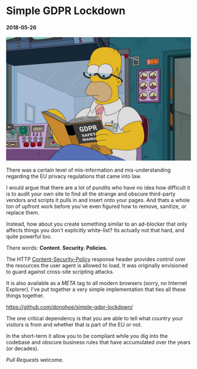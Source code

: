 # Simple GDPR Lockdown
#### 2018-05-26

![Featured:Homer Simpson seated and reading a GDPR manual](/posts/media/homer-gdpr.jpg)

There was a certain level of mis-information and mis-understanding regarding the EU privacy regulations that came into law.

I would argue that there are a lot of pundits who have no idea how difficult it is to audit your own site to find all the strange and obscure third-party vendors and scripts it pulls in and insert onto your pages. And thats a whole ton of upfront work before you've even figured how to remove, sanitize, or replace them.

Instead, how about you create something similar to an ad-blocker that only affects things you don't explicitly white-list? Its actually not that hard, and quite powerful too.

There words: **Content. Security. Policies.**

The HTTP [Content-Security-Policy](https://developer.mozilla.org/en-US/docs/Web/HTTP/Headers/Content-Security-Policy) response header provides control over the resources the user agent is allowed to load. It was originally envisioned to guard against cross-site scripting attacks.

It is also available as a *META* tag to all modern browsers (sorry, no Internet Explorer). I've put together a very simple implementation that ties all these things together. 

https://github.com/donohoe/simple-gdpr-lockdown/

The one critical dependency is that you are able to tell what country your visitors is from and whether that is part of the EU or not. 

In the short-term it allow you to be compliant while you dig into the codebase and obscure business rules that have accumulated over the years (or decades).

*Pull Requests* welcome.
